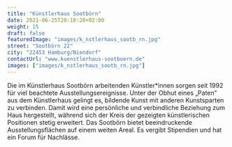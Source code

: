 ```yaml
---
title: "Künstlerhaus Sootbörn"
date: 2021-06-25T20:18:28+02:00
weight: 15
draft: false
featuredImage: "images/k_nstlerhaus_sootb_rn.jpg"
street: "Sootbörn 22"
city: "22453 Hamburg/Niendorf"
contactUrl: "www.kuenstlerhaus-sootboern.de"
images: ["images/k_nstlerhaus_sootb_rn.jpg"]
---
```


Die im Künstlerhaus Sootbörn arbeitenden Künstler*innen sorgen seit
1992 für viel beachtete Ausstellungsereignisse. Unter der Obhut eines
„Paten“ aus dem Künstlerhaus gelingt es, bildende Kunst mit anderen
Kunstsparten zu verbinden. Damit wird eine persönliche und verbindliche
Beziehung zum Haus hergestellt, während sich der Kreis der gezeigten
künstlerischen Positionen stetig erweitert. Das Sootbörn bietet beeindruckende
Ausstellungsflächen auf einem weiten Areal. Es vergibt Stipendien
und hat ein Forum für Nachlässe.
